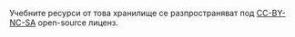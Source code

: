 Учебните ресурси от това хранилище се разпространяват под [CC-BY-NC-SA]([https://creativecommons.org/licenses/by-nc-sa/4.0/) open-source лиценз.
